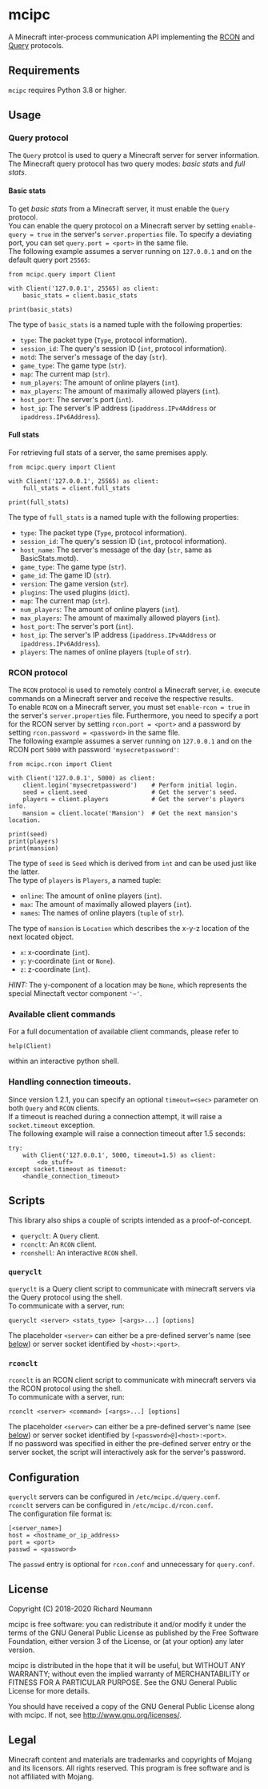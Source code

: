 # mcipc

A Minecraft inter-process communication API implementing the [RCON](http://wiki.vg/RCON) and [Query](http://wiki.vg/Query) protocols.

## Requirements
`mcipc` requires Python 3.8 or higher.

## Usage

### Query protocol
The `Query` protcol is used to query a Minecraft server for server information.  
The Minecraft query protocol has two query modes: *basic stats* and *full stats*.

#### Basic stats
To get *basic stats* from a Minecraft server, it must enable the `Query` protocol.  
You can enable the query protocol on a Minecraft server by setting `enable-query = true` in the server's `server.properties` file.
To specify a deviating port, you can set `query.port = <port>` in the same file.  
The following example assumes a server running on `127.0.0.1` and on the default query port `25565`:

    from mcipc.query import Client

    with Client('127.0.0.1', 25565) as client:
        basic_stats = client.basic_stats

    print(basic_stats)

The type of `basic_stats` is a named tuple with the following properties:

* `type`: The packet type (`Type`, protocol information).
* `session_id`: The query's session ID (`int`, protocol information).
* `motd`: The server's message of the day (`str`).
* `game_type`: The game type (`str`).
* `map`: The current map (`str`).
* `num_players`: The amount of online players (`int`).
* `max_players`: The amount of maximally allowed players (`int`).
* `host_port`: The server's port (`int`).
* `host_ip`: The server's IP address (`ipaddress.IPv4Address` or `ipaddress.IPv6Address`).

#### Full stats
For retrieving full stats of a server, the same premises apply.

    from mcipc.query import Client

    with Client('127.0.0.1', 25565) as client:
        full_stats = client.full_stats

    print(full_stats)

The type of `full_stats` is a named tuple with the following properties:

* `type`: The packet type (`Type`, protocol information).
* `session_id`: The query's session ID (`int`, protocol information).
* `host_name`: The server's message of the day (`str`, same as BasicStats.motd).
* `game_type`: The game type (`str`).
* `game_id`: The game ID (`str`).
* `version`: The game version (`str`).
* `plugins`: The used plugins (`dict`).
* `map`: The current map (`str`).
* `num_players`: The amount of online players (`int`).
* `max_players`: The amount of maximally allowed players (`int`).
* `host_port`: The server's port (`int`).
* `host_ip`: The server's IP address (`ipaddress.IPv4Address` or `ipaddress.IPv6Address`).
* `players`: The names of online players (`tuple` of `str`).

### RCON protocol
The `RCON` protocol is used to remotely control a Minecraft server, i.e. execute
commands on a Minecraft server and receive the respective results.  
To enable `RCON` on a Minecraft server, you must set `enable-rcon = true` in the
server's `server.properties` file.
Furthermore, you need to specify a port for the RCON server by setting `rcon.port = <port>`
and a password by setting `rcon.password = <password>` in the same file.  
The following example assumes a server running on `127.0.0.1` and on the RCON port `5000` with password `'mysecretpassword'`:

    from mcipc.rcon import Client

    with Client('127.0.0.1', 5000) as client:
        client.login('mysecretpassword')    # Perform initial login.
        seed = client.seed                  # Get the server's seed.
        players = client.players            # Get the server's players info.
        mansion = client.locate('Mansion')  # Get the next mansion's location.

    print(seed)
    print(players)
    print(mansion)


The type of `seed` is `Seed` which is derived from `int` and can be used just like the latter.  
The type of `players` is `Players`, a named tuple:

* `online`: The amount of online players (`int`).
* `max`: The amount of maximally allowed players (`int`).
* `names`: The names of online players (`tuple` of `str`).

The type of `mansion` is `Location` which describes the x-y-z location of the next located object.

* `x`: x-coordinate (`int`).
* `y`: y-coordinate (`int` or `None`).
* `z`: z-coordinate (`int`).

*HINT:* The y-component of a location may be `None`, which represents the special Minectaft vector component `'~'`.

### Available client commands
For a full documentation of available client commands, please refer to

    help(Client)
    
within an interactive python shell.

### Handling connection timeouts.
Since version 1.2.1, you can specify an optional `timeout=<sec>` parameter on both `Query` and `RCON` clients.  
If a timeout is reached during a connection attempt, it will raise a `socket.timeout` exception.  
The following example will raise a connection timeout after 1.5 seconds:

    try:
        with Client('127.0.0.1', 5000, timeout=1.5) as client:
            <do_stuff>
    except socket.timeout as timeout:
        <handle_connection_timeout>

## Scripts
This library also ships a couple of scripts intended as a proof-of-concept.

* `queryclt`: A `Query` client.
* `rconclt`: An `RCON` client.
* `rconshell`: An interactive `RCON` shell.

### `queryclt`
`queryclt` is a Query client script to communicate with minecraft servers via the Query protocol using the shell.  
To communicate with a server, run:

    queryclt <server> <stats_type> [<args>...] [options]

The placeholder `<server>` can either be a pre-defined server's name (see [below](#Configuration)) or server socket identified by `<host>:<port>`.

### `rconclt`
`rconclt` is an RCON client script to communicate with minecraft servers via the RCON protocol using the shell.  
To communicate with a server, run:

    rconclt <server> <command> [<args>...] [options]
    
The placeholder `<server>` can either be a pre-defined server's name (see [below](#Configuration)) or server socket identified by `[<password>@]<host>:<port>`.\
If no password was specified in either the pre-defined server entry or the server socket, the script will interactively ask for the server's password.

## Configuration
`queryclt` servers can be configured in `/etc/mcipc.d/query.conf`.\
`rconclt` servers can be configured in `/etc/mcipc.d/rcon.conf`.\
The configuration file format is:

    [<server_name>]
    host = <hostname_or_ip_address>
    port = <port>
    passwd = <password>

The `passwd` entry is optional for `rcon.conf` and unnecessary for `query.conf`.

## License
Copyright (C) 2018-2020 Richard Neumann <mail at richard dash neumann period de>

mcipc is free software: you can redistribute it and/or modify
it under the terms of the GNU General Public License as published by
the Free Software Foundation, either version 3 of the License, or
(at your option) any later version.

mcipc is distributed in the hope that it will be useful,
but WITHOUT ANY WARRANTY; without even the implied warranty of
MERCHANTABILITY or FITNESS FOR A PARTICULAR PURPOSE.  See the
GNU General Public License for more details.

You should have received a copy of the GNU General Public License
along with mcipc.  If not, see <http://www.gnu.org/licenses/>.


## Legal
Minecraft content and materials are trademarks and copyrights of
Mojang and its licensors. All rights reserved.
This program is free software and is not affiliated with Mojang.
